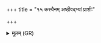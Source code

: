 +++
title = "१५ कस्यैनम् अष्ठीवद्भ्यां प्राशीः"

+++
<details><summary>मूलम् (GR)</summary>

(…) । +++(see 1abc)+++  
कस्यैनम् अष्ठीवद्भ्यां प्राशीः ॥
</details>